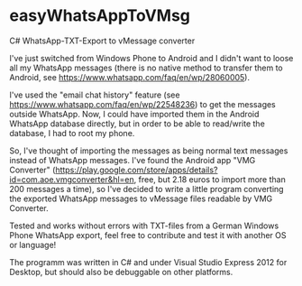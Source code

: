 # easyWhatsAppToVMsg
C# WhatsApp-TXT-Export to vMessage converter

I've just switched from Windows Phone to Android and I didn't want to loose all my WhatsApp messages (there is no native method to transfer them to Android, see https://www.whatsapp.com/faq/en/wp/28060005).

I've used the "email chat history" feature (see https://www.whatsapp.com/faq/en/wp/22548236) to get the messages outside WhatsApp. Now, I could have imported them in the Android WhatsApp database directly, but in order to be able to read/write the database, I had to root my phone.

So, I've thought of importing the messages as being normal text messages instead of WhatsApp messages. I've found the Android app "VMG Converter" (https://play.google.com/store/apps/details?id=com.aoe.vmgconverter&hl=en, free, but 2.18 euros to import more than 200 messages a time), so I've decided to write a little program converting the exported WhatsApp messages to vMessage files readable by VMG Converter.

Tested and works without errors with TXT-files from a German Windows Phone WhatsApp export, feel free to contribute and test it with another OS or language!

The programm was written in C# and under Visual Studio Express 2012 for Desktop, but should also be debuggable on other platforms.
